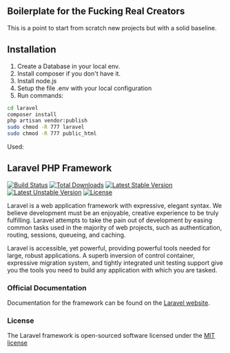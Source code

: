 ## Boilerplate for the Fucking Real Creators
This is a point to start from scratch new projects but with a solid baseline.

## Installation
1. Create a Database in your local env.
2. Install composer if you don't have it.
3. Install node.js
4. Setup the file .env with your local configuration
5. Run commands:
```sh
cd laravel
composer install
php artisan vendor:publish
sudo chmod -R 777 laravel
sudo chmod -R 777 public_html
```

Used:
## Laravel PHP Framework

[![Build Status](https://travis-ci.org/laravel/framework.svg)](https://travis-ci.org/laravel/framework)
[![Total Downloads](https://poser.pugx.org/laravel/framework/d/total.svg)](https://packagist.org/packages/laravel/framework)
[![Latest Stable Version](https://poser.pugx.org/laravel/framework/v/stable.svg)](https://packagist.org/packages/laravel/framework)
[![Latest Unstable Version](https://poser.pugx.org/laravel/framework/v/unstable.svg)](https://packagist.org/packages/laravel/framework)
[![License](https://poser.pugx.org/laravel/framework/license.svg)](https://packagist.org/packages/laravel/framework)

Laravel is a web application framework with expressive, elegant syntax. We believe development must be an enjoyable, creative experience to be truly fulfilling. Laravel attempts to take the pain out of development by easing common tasks used in the majority of web projects, such as authentication, routing, sessions, queueing, and caching.

Laravel is accessible, yet powerful, providing powerful tools needed for large, robust applications. A superb inversion of control container, expressive migration system, and tightly integrated unit testing support give you the tools you need to build any application with which you are tasked.

### Official Documentation

Documentation for the framework can be found on the [Laravel website](http://laravel.com/docs).


### License
The Laravel framework is open-sourced software licensed under the [MIT license](http://opensource.org/licenses/MIT)
